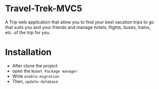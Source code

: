 # Travel-Trek-MVC5
A Trip web application that allow you to find your best vacation trips to go that suits you and your friends and manage hotels, flights, buses, trains, etc. of the trip for you.

# Installation
- After clone the project
- open the `NuGet Package manager`
- Write `enable-migration`
- Then, `update-database`
